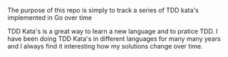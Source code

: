 The purpose of this repo is simply to track a series of TDD kata's implemented in Go over time

TDD Kata's is a great way to learn a new language and to pratice TDD.  I have been doing TDD Kata's in different languages for many many years and I always find it interesting how my solutions change over time.